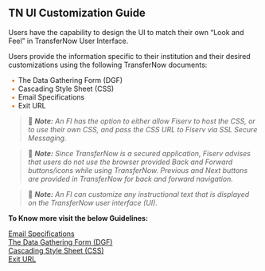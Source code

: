 ## TN UI Customization Guide 

Users have the capability to design the UI to match their own “Look and Feel” in TransferNow User Interface. 

Users provide the information specific to their institution and their desired customizations using the following TransferNow documents: 

<div class="card-body">
<ul>
<li>The Data Gathering Form (DGF) </li>
<li>Cascading Style Sheet (CSS)</li>
<li>Email Specifications</li>
<li>Exit URL</li>
</ul>
</div>


<!-- theme: info -->

> :memo: _**Note:** An FI has the option to either allow Fiserv to host the CSS, or to use their own CSS, and pass the CSS URL to Fiserv via SSL Secure Messaging._

<!-- theme: info -->

> :memo: _**Note:** Since TransferNow is a secured application, Fiserv advises that users do not use the browser provided Back and Forward buttons/icons while using TransferNow. Previous and Next buttons are provided in TransferNow for back and forward navigation._ 

<!-- theme: info -->

> :memo: _**Note:** An FI can customize any instructional text that is displayed on the TransferNow user interface (UI)._

 
**To Know more visit the below Guidelines:**

[Email Specifications ](?path=docs/getting-started/TN-UI-Widget/Email_Specifications.md)     
[The Data Gathering Form (DGF) ](?path=docs/getting-started/TN-UI-Widget/The_Data_Gathering_Form.md)    
[Cascading Style Sheet (CSS) ](?path=docs/getting-started/TN-UI-Widget/Cascading_Style_Sheet.md)    
[Exit URL ](?path=docs/getting-started/TN-UI-Widget/Exit_URL.md)    

 

 <style>
    .card-body ul {
        list-style: none;
        padding-left: 20px;
    }
    .card-body ul li::before {
        content: "\2022";
        font-size: 1em;
        color: #f60;
        display: inline-block;
        width: 1em;
        margin-left: -1em;
    }
</style>